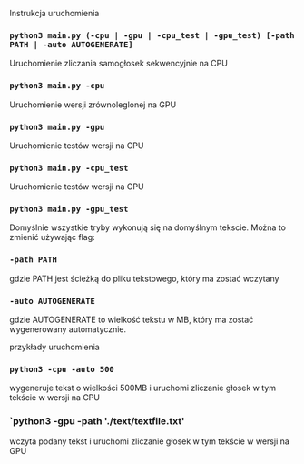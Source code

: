 Instrukcja uruchomienia

### `python3 main.py (-cpu | -gpu | -cpu_test | -gpu_test) [-path PATH | -auto AUTOGENERATE]`

Uruchomienie zliczania samogłosek sekwencyjnie na CPU

### `python3 main.py -cpu`

Uruchomienie wersji zrównoleglonej na GPU

### `python3 main.py -gpu`

Uruchomienie testów wersji na CPU

### `python3 main.py -cpu_test`

Uruchomienie testów wersji na GPU

### `python3 main.py -gpu_test`

Domyślnie wszystkie tryby wykonują się na domyślnym tekscie. Można to zmienić używając flag:

### `-path PATH`

gdzie PATH jest ścieżką do pliku tekstowego, który ma zostać wczytany

### `-auto AUTOGENERATE`

gdzie AUTOGENERATE to wielkość tekstu w MB, który ma zostać wygenerowany automatycznie.


przykłady uruchomienia

### `python3 -cpu -auto 500`

wygeneruje tekst o wielkości 500MB i uruchomi zliczanie głosek w tym tekście w wersji na CPU

### `python3 -gpu -path './text/textfile.txt'

wczyta podany tekst i uruchomi zliczanie głosek w tym tekście w wersji na GPU

